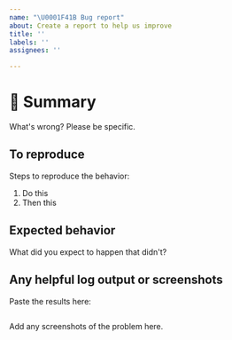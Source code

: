 ```yaml
---
name: "\U0001F41B Bug report"
about: Create a report to help us improve
title: ''
labels: ''
assignees: ''

---
```


# 🐛 Summary #

What's wrong? Please be specific.

## To reproduce ##

Steps to reproduce the behavior:

1. Do this
1. Then this

## Expected behavior ##

What did you expect to happen that didn't?

## Any helpful log output or screenshots ##

Paste the results here:

```console

```

Add any screenshots of the problem here.
